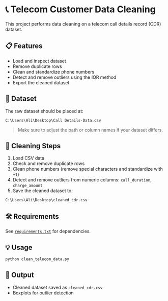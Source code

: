 # 📞 Telecom Customer Data Cleaning

This project performs data cleaning on a telecom call details record (CDR) dataset.

## 📋 Features

- Load and inspect dataset
- Remove duplicate rows
- Clean and standardize phone numbers
- Detect and remove outliers using the IQR method
- Export the cleaned dataset

## 📁 Dataset

The raw dataset should be placed at:
```
C:\Users\Ali\Desktop\Call Details-Data.csv
```

> Make sure to adjust the path or column names if your dataset differs.

## 🧼 Cleaning Steps

1. Load CSV data
2. Check and remove duplicate rows
3. Clean phone numbers (remove special characters and standardize with `+1`)
4. Detect and remove outliers from numeric columns: `call_duration`, `charge_amount`
5. Save the cleaned dataset to:
```
C:\Users\Ali\Desktop\cleaned_cdr.csv
```

## 🛠 Requirements

See [`requirements.txt`](./requirements.txt) for dependencies.

## 💡 Usage

```bash
python clean_telecom_data.py
```

## 🧪 Output

- Cleaned dataset saved as `cleaned_cdr.csv`
- Boxplots for outlier detection
